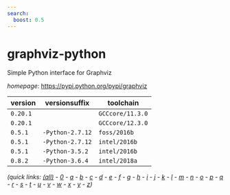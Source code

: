 ```yaml
---
search:
  boost: 0.5
---
```

# graphviz-python

Simple Python interface for Graphviz

*homepage*: <https://pypi.python.org/pypi/graphviz>

version | versionsuffix | toolchain
--------|---------------|----------
``0.20.1`` |  | ``GCCcore/11.3.0``
``0.20.1`` |  | ``GCCcore/12.3.0``
``0.5.1`` | ``-Python-2.7.12`` | ``foss/2016b``
``0.5.1`` | ``-Python-2.7.12`` | ``intel/2016b``
``0.5.1`` | ``-Python-3.5.2`` | ``intel/2016b``
``0.8.2`` | ``-Python-3.6.4`` | ``intel/2018a``


*(quick links: [(all)](../index.md) - [0](../0/index.md) - [a](../a/index.md) - [b](../b/index.md) - [c](../c/index.md) - [d](../d/index.md) - [e](../e/index.md) - [f](../f/index.md) - [g](../g/index.md) - [h](../h/index.md) - [i](../i/index.md) - [j](../j/index.md) - [k](../k/index.md) - [l](../l/index.md) - [m](../m/index.md) - [n](../n/index.md) - [o](../o/index.md) - [p](../p/index.md) - [q](../q/index.md) - [r](../r/index.md) - [s](../s/index.md) - [t](../t/index.md) - [u](../u/index.md) - [v](../v/index.md) - [w](../w/index.md) - [x](../x/index.md) - [y](../y/index.md) - [z](../z/index.md))*

